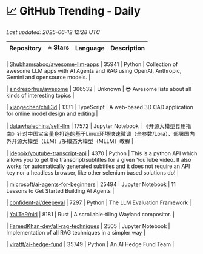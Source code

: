 # 📈 GitHub Trending - Daily

_Last updated: 2025-06-12 12:28 UTC_

| Repository | ⭐ Stars | Language | Description |
|------------|--------:|----------|-------------|

| [Shubhamsaboo/awesome-llm-apps](https://github.com/Shubhamsaboo/awesome-llm-apps) | 35941 | Python | Collection of awesome LLM apps with AI Agents and RAG using OpenAI, Anthropic, Gemini and opensource models. |

| [sindresorhus/awesome](https://github.com/sindresorhus/awesome) | 366532 | Unknown | 😎 Awesome lists about all kinds of interesting topics |

| [xiangechen/chili3d](https://github.com/xiangechen/chili3d) | 1331 | TypeScript | A web-based 3D CAD application for online model design and editing |

| [datawhalechina/self-llm](https://github.com/datawhalechina/self-llm) | 17572 | Jupyter Notebook | 《开源大模型食用指南》针对中国宝宝量身打造的基于Linux环境快速微调（全参数/Lora）、部署国内外开源大模型（LLM）/多模态大模型（MLLM）教程 |

| [jdepoix/youtube-transcript-api](https://github.com/jdepoix/youtube-transcript-api) | 4370 | Python | This is a python API which allows you to get the transcript/subtitles for a given YouTube video. It also works for automatically generated subtitles and it does not require an API key nor a headless browser, like other selenium based solutions do! |

| [microsoft/ai-agents-for-beginners](https://github.com/microsoft/ai-agents-for-beginners) | 25494 | Jupyter Notebook | 11 Lessons to Get Started Building AI Agents |

| [confident-ai/deepeval](https://github.com/confident-ai/deepeval) | 7297 | Python | The LLM Evaluation Framework |

| [YaLTeR/niri](https://github.com/YaLTeR/niri) | 8181 | Rust | A scrollable-tiling Wayland compositor. |

| [FareedKhan-dev/all-rag-techniques](https://github.com/FareedKhan-dev/all-rag-techniques) | 2505 | Jupyter Notebook | Implementation of all RAG techniques in a simpler way |

| [virattt/ai-hedge-fund](https://github.com/virattt/ai-hedge-fund) | 35749 | Python | An AI Hedge Fund Team |
